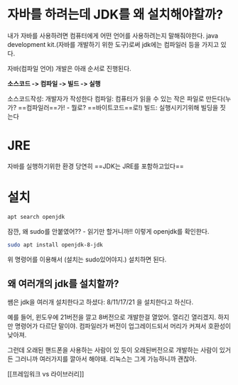 # 자바를 하려는데 JDK를 왜 설치해야할까?
내가 자바를 사용하려면 컴퓨터에게 어떤 언어를 사용하려는지 말해줘야한다.
java development kit.(자바를 개발하기 위한 도구)로써
jdk에는 컴파일러 등을 가지고 있다.

자바(컴파일 언어) 개발은 아래 순서로 진행된다.

**소스코드 -> 컴파일 -> 빌드 -> 실행**

소스코드작성: 개발자가 작성한다
컴파일: 컴퓨터가 읽을 수 있는 작은 파일로 만든다(누가? ==컴파일러==가! - 뭘로? ==바이트코드==로!)
빌드: 실행시키기위해 빌딩을 짓는다


# JRE
자바를 실행하기위한 환경
당연히 ==JDK는 JRE를 포함하고있다== 



# 설치
```sh
apt search openjdk
```

잠깐, 왜 sudo를 안붙였어?? - 읽기만 할거니까!!
이렇게 openjdk를 확인한다. 

```sh
sudo apt install openjdk-8-jdk
```

위 명령어를 이용해서 (설치는 sudo있어야지.) 설치하면 된다.

## 왜 여러개의 jdk를 설치할까?
쌤은 jdk을 여러개 설치한다고 하셨다: 8/11/17/21 을 설치한다고 하신다.

예를 들어, 윈도우에 21버전을 깔고 8버전으로 개발한걸 열었어.
열리긴 열리겠지. 하지만 명령어가 다르단 말이야.
컴파일러가 버전이 업그레이드되서 머리가 커져서 호환성이 낮아져.

그런데 오래된 핸드폰을 사용하는 사람이 있 듯이 오래된버전으로 개발하는 사람이 있거든
그러니까 여러가지를 깔아서 해야돼. 리눅스는 그게 가능하니까 괜찮아.


[[프레임워크 vs 라이브러리]]